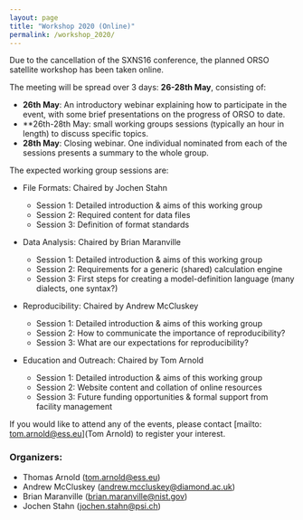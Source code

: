 ```yaml
---
layout: page
title: "Workshop 2020 (Online)"
permalink: /workshop_2020/
---
```


Due to the cancellation of the SXNS16 conference, the planned ORSO satellite workshop has been taken online. 

The meeting will be spread over 3 days: **26-28th May**, consisting of:

- **26th May**: An introductory webinar explaining how to participate in the event, with some brief presentations on the progress of ORSO to date.
- **26th-28th May: small working groups sessions (typically an hour in length) to discuss specific topics.
- **28th May**: Closing webinar. One individual nominated from each of the sessions presents a summary to the whole group.                    


The expected working group sessions are: 

- File Formats: Chaired by Jochen Stahn
  - Session 1: Detailed introduction & aims of this working group                     
  - Session 2: Required content for data files                             
  - Session 3: Definition of format standards   
  
- Data Analysis: Chaired by Brian Maranville      
  - Session 1: Detailed introduction & aims of this working group                     
  - Session 2: Requirements for a generic (shared) calculation engine                             
  - Session 3: First steps for creating a model-definition language (many dialects, one syntax?)                          
                               
- Reproducibility: Chaired by Andrew McCluskey 
  - Session 1: Detailed introduction & aims of this working group                     
  - Session 2: How to communicate the importance of reproducibility?                          
  - Session 3: What are our expectations for reproducibility?                             
                               
- Education and Outreach: Chaired by Tom Arnold
  - Session 1: Detailed introduction & aims of this working group                 
  - Session 2: Website content and collation of online resources                      
  - Session 3: Future funding opportunities & formal support from facility management
  
If you would like to attend any of the events, please contact [mailto: tom.arnold@ess.eu](Tom Arnold) to register your interest. 

### Organizers:

- Thomas Arnold (tom.arnold@ess.eu)
- Andrew McCluskey (andrew.mccluskey@diamond.ac.uk)
- Brian Maranville (brian.maranville@nist.gov)
- Jochen Stahn (jochen.stahn@psi.ch)
